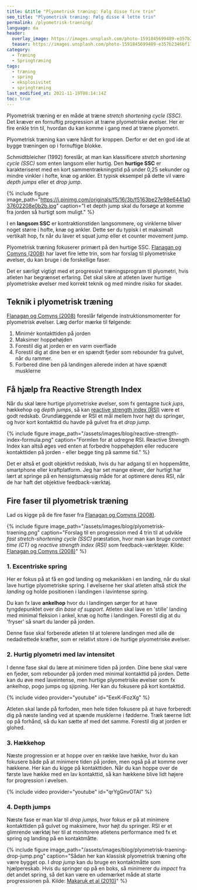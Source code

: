 ```yaml
---
title: &title "Plyometrisk træning: Følg disse fire trin"
seo_title: "Plyometrisk træning: Følg disse 4 lette trin"
permalink: /plyometrisk-traening/
language: da
header:
  overlay_image: https://images.unsplash.com/photo-1591845699489-e357b2346bf1?ixid=MnwxMjA3fDB8MHxwaG90by1wYWdlfHx8fGVufDB8fHx8&ixlib=rb-1.2.1&auto=format&fit=crop&h=630&w=1200&q=60
  teaser: https://images.unsplash.com/photo-1591845699489-e357b2346bf1?ixid=MnwxMjA3fDB8MHxwaG90by1wYWdlfHx8fGVufDB8fHx8&ixlib=rb-1.2.1&auto=format&fit=crop&h=300&w=400&q=10
category:
  - Træning
  - Springtræning
tags:
  - træning
  - spring
  - eksplosivitet
  - springtræning
last_modified_at: 2021-11-19T08:14:14Z
toc: true
---
```


Plyometrisk træning er en måde at træne _stretch shortening cycle (SSC)_. Det kræver en fornuftig progression at træne plyometriske øvelser. Her er fire enkle trin til, hvordan du kan komme i gang med at træne plyometri.

Plyometrisk træning kan være hårdt for kroppen. Derfor er det en god ide at bygge træningen op i fornuftige blokke.

Schmidtbleicher (1992) foreslår, at man kan klassificere _stretch shortening cycle (SSC)_ som enten langsom eller hurtig. Den **hurtige SSC** er karakteriseret med en kort sammentrækningstid på under 0,25 sekunder og mindre vinkler i hofte, knæ og ankler. Et typisk eksempel på dette vil være _depth jumps_ eller et _drop jump_.

{% include figure image_path="https://i.pinimg.com/originals/f5/16/3b/f5163be27e98e6441a037602208e0b2b.jpg" caption="I et depth jump skal du forsøge at komme fra jorden så hurtigt som muligt." %}

I en **langsom SSC** er kontraktionstiden langsommere, og vinklerne bliver noget større i hofte, knæ og ankler. Dette ser du typisk i et maksimalt vertikalt hop, fx når du laver et squat jump eller et counter movement jump.

Plyometrisk træning fokuserer primært på den hurtige SSC. [Flanagan og Comyns (2008)](https://www.researchgate.net/publication/232212864_The_Use_of_Contact_Time_and_the_Reactive_Strength_Index_to_Optimize_Fast_Stretch-Shortening_Cycle_Training/link/60253c15299bf1cc26bcaabf/download) har lavet fire lette trin, som har forslag til plyometriske øvelser, du kan bruge i de forskellige faser.

Det er særligt vigtigt med et progressivt træningsprogram til plyometri, hvis atleten har begrænset erfaring. Det skal sikre at atleten laver hurtige plyometriske øvelser med korrekt teknik og med mindre risiko for skader.

## Teknik i plyometrisk træning

[Flanagan og Comyns (2008)](https://www.researchgate.net/publication/232212864_The_Use_of_Contact_Time_and_the_Reactive_Strength_Index_to_Optimize_Fast_Stretch-Shortening_Cycle_Training/link/60253c15299bf1cc26bcaabf/download) foreslår følgende instruktionsmomenter for plyometrisk øvelser. Læg derfor mærke til følgende:

1. Minimér kontakttiden på jorden
2. Maksimer hoppehøjden
3. Forestil dig at jorden er en varm overflade
4. Forestil dig at dine ben er en spændt fjeder som rebounder fra gulvet, når du rammer.
5. Forbered dine ben på landingen allerede inden at have spændt musklerne

## Få hjælp fra Reactive Strength Index

Når du skal lære hurtige plyometriske øvelser, som fx gentagne _tuck jups_, hækkehop og _depth jumps_, så kan [reactive strength index (RSI)](/reactive-strength-index-rsi/) være et godt redskab. Grundlæggende er RSI et mål mellem hvor højt du springer, og hvor kort kontakttid du havde på gulvet fra et _drop jump_.

{% include figure image_path="/assets/images/blog/reactive-strength-index-formula.png" caption="Formlen for at udregne RSI. Reactive Strength Index kan altså øges ved enten at forbedre hoppehøjden eller reducere kontakttiden på jorden - eller begge ting på samme tid." %}

Det er altså et godt objektivt redskab, hvis du har adgang til en hoppemåtte, smartphone eller kraftplatform. Jeg har set mange elever, der hurtigt har lært at springe på en hensigtsmæssig måde for at optimere deres RSI, når de har haft det objektive feedback-værktøj.

## Fire faser til plyometrisk træning

Lad os kigge på de fire faser fra [Flanagan og Comyns (2008)](https://www.researchgate.net/publication/232212864_The_Use_of_Contact_Time_and_the_Reactive_Strength_Index_to_Optimize_Fast_Stretch-Shortening_Cycle_Training/link/60253c15299bf1cc26bcaabf/download).

{% include figure image_path="/assets/images/blog/plyometrisk-traening.png" caption="Forslag til en progression med 4 trin til at udvikle _fast stretch-shortening cycle (SSC)_ præstation, hvor man kan bruge _contact time (CT)_ og _reactive strength index (RSI)_ som feedback-værktøjer. Kilde: [Flanagan og Comyns (2008)](https://www.researchgate.net/publication/232212864_The_Use_of_Contact_Time_and_the_Reactive_Strength_Index_to_Optimize_Fast_Stretch-Shortening_Cycle_Training/link/60253c15299bf1cc26bcaabf/download)" %}

### 1. Excentriske spring

Her er fokus på at få en god landing og mekanikken i en landing, når du skal lave hurtige plyometriske spring. I øvelserne her skal atleten altså _stick the landing_ og holde positionen i landingen i lavintense spring.

Du kan fx lave **ankelhop** hvor du i landingen sørger for at have tyngdepunktet over din _base of support_. Atleten skal lave en 'stille' landing med minimal fleksion i ankel, knæ og hofte i landingen. Forestil dig at du 'fryser' så snart du lander på jorden.

Denne fase skal forberede atleten til at tolerere landingen med alle de nedadrettede kræfter, som er relativt store i de hurtige plyometriske øvelser.

### 2. Hurtig plyometri med lav intensitet

I denne fase skal du lære at minimere tiden på jorden. Dine bene skal være en fjeder, som rebounder på jorden med minimal kontakttid på jorden. Dette kan du øve med laveintense, men hurtige plyometriske øvelser som fx ankelhop, pogo jumps og sjipning. Her kan du fokusere på kort kontakttid.

{% include video provider="youtube" id="EexK-lFozXg" %}

Atleten skal lande på forfoden, men hele tiden fokusere på at have forberedt dig på næste landing ved at spænde musklerne i fødderne. Træk tæerne lidt op på forhånd, så du kan sætte af med det samme. Forestil dig at jorden er glohed.

### 3. Hækkehop

Næste progression er at hoppe over en række lave hække, hvor du kan fokusere både på at minimere tiden på jorden, men også på at komme over hækkene. Her kan du kigge på kontakttiden. Når du kan hoppe over de første lave hække med en lav kontakttid, så kan hækkene blive lidt højere for progression i øvelsen.

{% include video provider="youtube" id="qrYgGnvOTAI" %}

### 4. Depth jumps

Næste fase er man klar til _drop jumps_, hvor fokus er på at minimere kontakttiden på gulvet og maksimere, hvor højt du springer. RSI er et glimrende værktøj her til at monitorere atletens performance med fx et spring og landing på en kontaktmåtte.

{% include figure image_path="/assets/images/blog/plyometrisk-traening-drop-jump.png" caption="Sådan her kan klassisk plyometrisk træning ofte være bygget op. I _drop jump_ kan du bruge en kontaktmåtte som hjælpereskab. Hvis du springer op på en boks, så minimerer du _impact_ fra det andet spring, så det kan være en udemærket måde at starte progressionen på. Kilde: [Makaruk et al (2010)](https://www.johk.pl/files/004_makaruk_et_al.pdf)" %}
